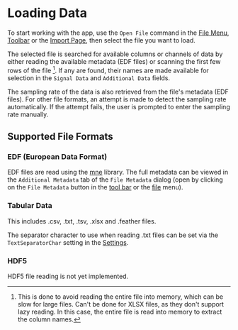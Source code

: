# Loading Data

To start working with the app, use the `Open File` command in the [File Menu](../ui_components/menu_bar.md#file-menu), [Toolbar](../ui_components/tool_bar.md) or the [Import Page](../ui_components/pages.md#import), then select the file you want to load.

The selected file is searched for available columns or channels of data by either reading the available metadata (EDF files) or scanning the first few rows of the file [^1]. If any are found, their names are made available for selection in the `Signal Data` and `Additional Data` fields.

The sampling rate of the data is also retrieved from the file's metadata (EDF files). For other file formats, an attempt is made to detect the sampling rate automatically. If the attempt fails, the user is prompted to enter the sampling rate manually.

[^1]: This is done to avoid reading the entire file into memory, which can be slow for large files. Can't be done for XLSX files, as they don't support lazy reading. In this case, the entire file is read into memory to extract the column names.

## Supported File Formats

### EDF (European Data Format)

EDF files are read using the [mne](https://mne.tools/stable/index.html) library. The full metadata can be viewed in the `Additional Metadata` tab of the `File Metadata` dialog (open by clicking on the `File Metadata` button in the [tool bar](../ui_components/tool_bar.md) or the [file](../ui_components/menu_bar.md) menu).

### Tabular Data

This includes .csv, .txt, .tsv, .xlsx and .feather files.

The separator character to use when reading .txt files can be set via the `TextSeparatorChar` setting in the [Settings](../user_guide/configuration.md#data).

### HDF5

HDF5 file reading is not yet implemented.
